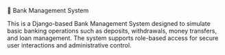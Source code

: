 🏦 Bank Management System

This is a Django-based Bank Management System designed to simulate basic banking operations such as deposits, withdrawals, money transfers, and loan management. The system supports role-based access for secure user interactions and administrative control.